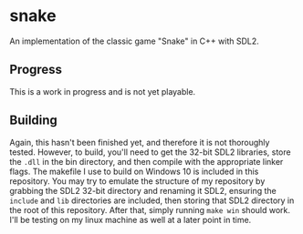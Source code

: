 # snake

An implementation of the classic game "Snake" in C++ with SDL2.

## Progress

This is a work in progress and is not yet playable.

## Building

Again, this hasn't been finished yet, and therefore it is not thoroughly tested.  However, to build,
you'll need to get the 32-bit SDL2 libraries, store the `.dll` in the bin directory, and then
compile with the appropriate linker flags.  The makefile I use to build on Windows 10 is included
in this repository.  You may try to emulate the structure of my repository by grabbing the SDL2
32-bit directory and renaming it SDL2, ensuring the `include` and `lib` directories are included,
then storing that SDL2 directory in the root of this repository.  After that, simply running
`make win` should work.  I'll be testing on my linux machine as well at a later point in time.
